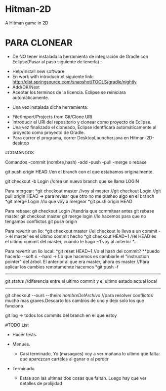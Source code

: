 # Hitman-2D
A Hitman game in 2D

# PARA CLONEAR
* De NO tener instalada la herramienta de integración de Gradle con Eclipse(Pasar al paso siguiente de tenerla) :
 - Help/Install new software
 - En work with introducir el siguiente link: http://dist.springsource.com/snapshot/TOOLS/gradle/nightly
 - Add/OK/Next
 - Aceptar los terminos de la licencia. Eclipse se reiniciara automáticamente.

* Una vez instalada dicha herramienta:
 - File/Import/Projects from Git/Clone URI
 - Introducir el URI del repositorio y clonear como proyecto de Eclipse.
 - Una vez finalizado el cloneado, Eclipse identficará automáticamente al proyecto como proyecto de Gradle.
 - Para correr el programa, correr DesktopLauncher.java en Hitman-2D-desktop

#COMANDOS

Comandos
 -commit (nombre,hash)
 -add
 -push
 -pull
 -merge o rebase

git push origin HEAD //en el branch con el que estabamos originalmente. 

git checkout -b Login //crea un nuevo branch que se llama LOGIN

Para mergear:
 *git checkout master //voy al master
 //git checkout Login
 //git pull origin HEAD -> para revisar que otro no me pusheo algo en el branch
 *git merge Login //lo que voy a mergear
 *git push origin HEAD

Para rebase:
 git checkout Login
 //tendria que commitear antes
 git rebase master
 git checkout master
 git merge login //lo hacemos para que no tengamos conflictos
 git push origin

Para revertir un lio:
 *git checkout master //el checkout lo lleva a un commit -> el master es el último commit hecho
 *git checkout HEAD~1 //el HEAD es el ultimo commit del master, cuando le hago ~1 voy al anterior
 *...

Para revertir un lio local:
 *git reset HEAD~1 //o el hash del commit?
   **puedo hacerlo --soft o --hard -> Lo que hacemos es cambiarle el "instruction pointer" del árbol. El anterior al que era master, ahora es master 
  //Para aplicar los cambios remotamemte hacemos
 *git push -f

***
 git status //diferencia entre el ultimo commit y el ultimo estado actual local
***
 git checkout --ours --theirs *nombreDelArchivo* //para resolver conflictos mucho mas graves.Descarto los cambios de uno y dejo solo los que funciona

git log -> todos los commits del branch en el que estoy

#TODO List

* Hacer tests.

* Menues.
  - Casi terminado, Yo (masaques) voy a ver mañana lo ultimo que falta: que aparezcan carteles al ganar o al perder

* Terminado
  - Estas son las ultimas dos cosas que faltan. Luego hay que ver detalles de prolijidad

